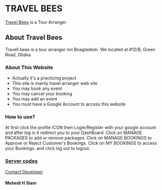 # TRAVEL BEES

[Travel Bees](https://travell-bees.web.app/) is a Tour Arranger

## About Travel Bees

Travell bees is a tour arranger inn Bnagladesh. We located at #12/B, Green Road, Dhaka

### About This Website

* Actually it's a practicing project
* This site is mainly travel arranger web site
* You may book any event
* You may cancel your booking
* You may add an event
* You must have a Google Account to access this website

### How to use?
At first click the profile ICON then Login/Register with your google account and after log in it redirect you to your DashBoard.
Click on MANAGE PACKAGES to add or remove packages.
Click on MANAGE BOOKINGS to Approve or Reject Customer's Bookings.
Click on MY BOOKINGS to access your Bookings.
and click log out to logout.


### [Server codes](https://github.com/mehedihsiam/assignment-11-server)

[Contact Developer](https://github.com/mehedihsiam)

#### Mehedi H Siam
